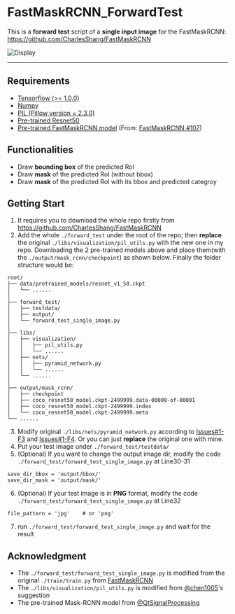 # FastMaskRCNN_ForwardTest

This is a __forward test__ script of a __single input image__ for the FastMaskRCNN: https://github.com/CharlesShang/FastMaskRCNN

![Display](https://github.com/MarkMoHR/FastMaskRCNN_ForwardTest/raw/master/assets/display.png)

---
## Requirements
- [Tensorflow (>= 1.0.0)](https://www.tensorflow.org/install/install_linux)
- [Numpy](https://github.com/numpy/numpy/blob/master/INSTALL.rst.txt)
- [PIL (Pillow version = 2.3.0)](http://pythonware.com/products/pil/)
- [Pre-trained Resnet50](http://download.tensorflow.org/models/resnet_v1_50_2016_08_28.tar.gz)
- [Pre-trained FastMaskRCNN model](https://drive.google.com/open?id=0B0J4gcV0gfL4U1NadkllSndKbFk) (From: [FastMaskRCNN #107](https://github.com/CharlesShang/FastMaskRCNN/issues/107#issuecomment-325446700))

## Functionalities
- Draw __bounding box__ of the predicted RoI
- Draw __mask__ of the predicted RoI (without bbox)
- Draw __mask__ of the predicted RoI with its bbox and predicted categroy

## Getting Start
1. It requires you to download the whole repo firstly from https://github.com/CharlesShang/FastMaskRCNN
2. Add the whole `./forward_test` under the root of the repo; then __replace__ the original `./libs/visualization/pil_utils.py` with the new one in my repo. Downloading the 2 pre-trained models above and place them(with the `./output/mask_rcnn/checkpoint`) as shown below. Finally the folder structure would be:
```
root/
├── data/pretrained_models/resnet_v1_50.ckpt
│   └── ......
│
├── forward_test/
│   ├── testdata/
│   ├── output/
│   └── forward_test_single_image.py
│
├── libs/
│   ├── visualization/
│   │   ├── pil_utils.py
│   │   └── ......
│   ├── nets/
│   │   ├── pyramid_network.py
│   │   └── ......
│   └── ......
│
├── output/mask_rcnn/
│   ├── checkpoint
│   ├── coco_resnet50_model.ckpt-2499999.data-00000-of-00001
│   ├── coco_resnet50_model.ckpt-2499999.index
│   └── coco_resnet50_model.ckpt-2499999.meta
└── ......

```
3. Modify original `./libs/nets/pyramid_network.py` according to [Issues#1-F3](https://github.com/MarkMoHR/FastMaskRCNN_ForwardTest/issues/1#issuecomment-354275222) and [Issues#1-F4](https://github.com/MarkMoHR/FastMaskRCNN_ForwardTest/issues/1#issuecomment-354277301). Or you can just __replace__ the original one with mine.
4. Put your test image under `./forward_test/testdata/`
5. (Optional) If you want to change the output image dir, modify the code `./forward_test/forward_test_single_image.py` at Line30-31
```
save_dir_bbox = 'output/bbox/'
save_dir_mask = 'output/mask/'
```
6. (Optional) If your test image is in __PNG__ format, modify the code `./forward_test/forward_test_single_image.py` at Line32
```
file_pattern = 'jpg'    # or 'png'
```
7. run `./forward_test/forward_test_single_image.py` and wait for the result

## Acknowledgment
- The `./forward_test/forward_test_single_image.py` is modified from the original `./train/train.py` from [FastMaskRCNN](https://github.com/CharlesShang/FastMaskRCNN)
- The `./libs/visualization/pil_utils.py` is modified from [@chen1005](https://github.com/CharlesShang/FastMaskRCNN/issues/26#issuecomment-319184033)'s suggestion
- The pre-trained Mask-RCNN model from [@QtSignalProcessing](https://github.com/CharlesShang/FastMaskRCNN/issues/107#issuecomment-325446700)
